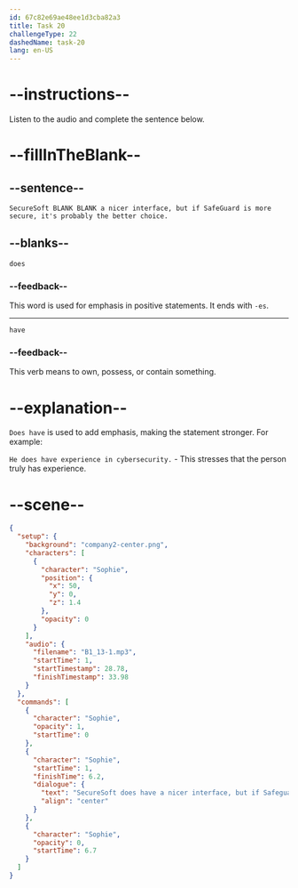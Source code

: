 ```yaml
---
id: 67c82e69ae48ee1d3cba82a3
title: Task 20
challengeType: 22
dashedName: task-20
lang: en-US
---
```


<!-- (audio) Sophie: SecureSoft does have a nicer interface, but if SafeGuard is more secure, it's probably the better choice. -->

# --instructions--

Listen to the audio and complete the sentence below.

# --fillInTheBlank--

## --sentence--

`SecureSoft BLANK BLANK a nicer interface, but if SafeGuard is more secure, it's probably the better choice.`

## --blanks--

`does`

### --feedback--

This word is used for emphasis in positive statements. It ends with `-es`.

---

`have`

### --feedback--

This verb means to own, possess, or contain something.

# --explanation--

`Does have` is used to add emphasis, making the statement stronger. For example:

`He does have experience in cybersecurity.` - This stresses that the person truly has experience.

# --scene--

```json
{
  "setup": {
    "background": "company2-center.png",
    "characters": [
      {
        "character": "Sophie",
        "position": {
          "x": 50,
          "y": 0,
          "z": 1.4
        },
        "opacity": 0
      }
    ],
    "audio": {
      "filename": "B1_13-1.mp3",
      "startTime": 1,
      "startTimestamp": 28.78,
      "finishTimestamp": 33.98
    }
  },
  "commands": [
    {
      "character": "Sophie",
      "opacity": 1,
      "startTime": 0
    },
    {
      "character": "Sophie",
      "startTime": 1,
      "finishTime": 6.2,
      "dialogue": {
        "text": "SecureSoft does have a nicer interface, but if Safeguard is more secure, it's probably the better choice.",
        "align": "center"
      }
    },
    {
      "character": "Sophie",
      "opacity": 0,
      "startTime": 6.7
    }
  ]
}
```
